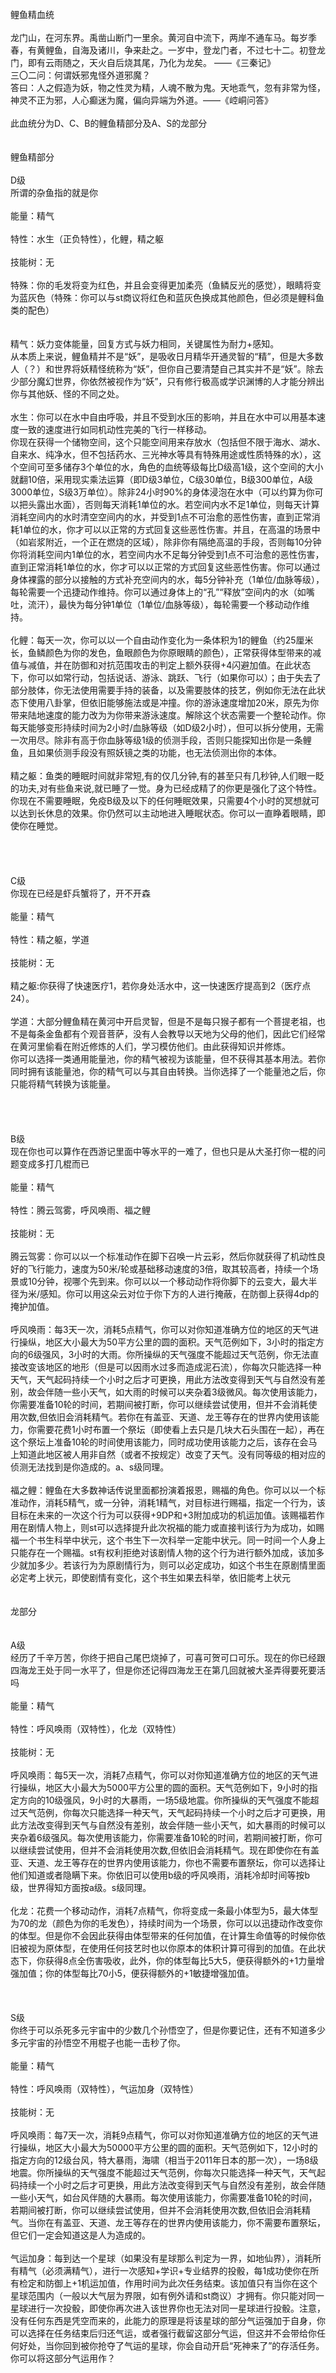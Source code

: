 <title>鲤鱼精</title>
<meta name="GENERATOR" content="WinCHM">
<meta http-equiv="Content-Type" content="text/html; charset=gb2312">
<br>鲤鱼精血统
<br>
<br>龙门山，在河东界。禹凿山断门一里余。黄河自中流下，两岸不通车马。每岁季春，有黄鲤鱼，自海及诸川，争来赴之。一岁中，登龙门者，不过七十二。初登龙门，即有云雨随之，天火自后烧其尾，乃化为龙矣。 ——《三秦记》
<br>三〇二问：何谓妖邪鬼怪外道邪魔？
<br>答曰：人之假造为妖，物之性灵为精，人魂不散为鬼。天地乖气，忽有非常为怪，神灵不正为邪，人心癫迷为魔，偏向异端为外道。——《崆峒问答》
<br>
<br>此血统分为D、C、B的鲤鱼精部分及A、S的龙部分 
<br>
<br>
<br>鲤鱼精部分
<br>
<br>D级 
<br>所谓的杂鱼指的就是你
<br>
<br>能量：精气
<br>
<br>特性：水生（正负特性），化鲤，精之躯
<br>
<br>技能树：无
<br>
<br>特殊：你的毛发将变为红色，并且会变得更加柔亮（鱼鳞反光的感觉），眼睛将变为蓝灰色（特殊：你可以与st商议将红色和蓝灰色换成其他颜色，但必须是鲤科鱼类的配色）
<br>
<br>
<br>精气：妖力变体能量，回复方式与妖力相同，关键属性为耐力+感知。
<br>从本质上来说，鲤鱼精并不是“妖”，是吸收日月精华开通灵智的“精”，但是大多数人（？）和世界将妖精怪统称为“妖”，但你自己要清楚自己其实并不是“妖”。除去少部分魔幻世界，你依然被视作为“妖”，只有修行极高或学识渊博的人才能分辨出你与其他妖、怪的不同之处。
<br>
<br>水生：你可以在水中自由呼吸，并且不受到水压的影响，并且在水中可以用基本速度一致的速度进行如同机动性完美的飞行一样移动。
<br>你现在获得一个储物空间，这个只能空间用来存放水（包括但不限于海水、湖水、自来水、纯净水，但不包括药水、三光神水等具有特殊用途或性质特殊的水），这个空间可至多储存3个单位的水，角色的血统等级每比D级高1级，这个空间的大小就翻10倍，采用现实乘法运算（即D级3单位，C级30单位，B级300单位，A级3000单位，S级3万单位）。除非24小时90%的身体浸泡在水中（可以约算为你可以把头露出水面），否则每天消耗1单位的水。若空间内水不足1单位，则每天计算消耗空间内的水时清空空间内的水，并受到1点不可治愈的恶性伤害，直到正常消耗1单位的水，你才可以以正常的方式回复这些恶性伤害。并且，在高温的场景中（如岩浆附近，一个正在燃烧的区域），除非你有隔绝高温的手段，否则每10分钟你将消耗空间内1单位的水，若空间内水不足每分钟受到1点不可治愈的恶性伤害，直到正常消耗1单位的水，你才可以以正常的方式回复这些恶性伤害。你可以通过身体裸露的部分以接触的方式补充空间内的水，每5分钟补充（1单位/血脉等级），每轮需要一个迅捷动作维持。你可以通过身体上的“孔”“释放”空间内的水（如嘴吐，流汗），最快为每分钟1单位（1单位/血脉等级），每轮需要一个移动动作维持。
<br>
<br>化鲤：每天一次，你可以以一个自由动作变化为一条体积为1的鲤鱼（约25厘米长，鱼鳞颜色为你的发色，鱼眼颜色为你原眼睛的颜色），正常获得体型带来的减值与减值，并在防御和对抗范围攻击的判定上额外获得+4闪避加值。在此状态下，你可以如常行动，包括说话、游泳、跳跃、飞行（如果你可以）；由于失去了部分肢体，你无法使用需要手持的装备，以及需要肢体的技艺，例如你无法在此状态下使用八卦掌，但依旧能够施法或是冲撞。你的游泳速度增加20米，原先为你带来陆地速度的能力改为为你带来游泳速度。解除这个状态需要一个整轮动作。你每天能够变形持续时间为2小时/血脉等级（如D级2小时），但可以拆分使用，无需一次用尽。除非有高于你血脉等级1级的侦测手段，否则只能探知出你是一条鲤鱼，且如果侦测手段没有照妖镜之类的功能，也无法侦测出你的本体。 
<br>
<br>精之躯：鱼类的睡眠时间就非常短,有的仅几分钟,有的甚至只有几秒钟,人们眼一眨的功夫,对有些鱼来说,就已睡了一觉。身为已经成精了的你更是强化了这个特性。你现在不需要睡眠，免疫B级及以下的任何睡眠效果，只需要4个小时的冥想就可以达到长休息的效果。你仍然可以主动地进入睡眠状态。你可以一直睁着眼睛，即使你在睡觉。 
<br>
<br>
<br>
<br>
<br>C级 
<br>你现在已经是虾兵蟹将了，开不开森
<br>
<br>能量：精气 
<br>
<br>特性：精之躯，学道
<br>
<br>技能树：无
<br>	
<br>精之躯:你获得了快速医疗1，若你身处活水中，这一快速医疗提高到2（医疗点24）。
<br>
<br>学道：大部分鲤鱼精在黄河中开启灵智，但是不是每只猴子都有一个菩提老祖，也不是每条金鱼都有个观音菩萨，没有人会教导以天地为父母的他们，因此它们经常在黄河里偷看在附近修炼的人们，学习模仿他们。由此获得知识并修炼。
<br>你可以选择一类通用能量池，你的精气被视为该能量，但不获得其基本用法。若你同时拥有该能量池，你的精气可以与其自由转换。当你选择了一个能量池之后，你只能将精气转换为该能量。
<br>
<br>
<br>
<br>
<br>B级 
<br>现在你也可以算作在西游记里面中等水平的一难了，但也只是从大圣打你一棍的问题变成多打几棍而已
<br>
<br>能量：精气
<br>
<br>特性：腾云驾雾，呼风唤雨、福之鲤
<br>
<br>技能树：无
<br>
<br>腾云驾雾：你可以以一个标准动作在脚下召唤一片云彩，然后你就获得了机动性良好的飞行能力，速度为50米/轮或基础移动速度的3倍，取其较高者，持续一个场景或10分钟，视哪个先到来。你可以以一个移动动作将你脚下的云变大，最大半径为米/感知。你可以用这朵云对位于你下方的人进行掩蔽，在防御上获得4dp的掩护加值。
<br>
<br>呼风唤雨：每3天一次，消耗5点精气，你可以对你知道准确方位的地区的天气进行操纵，地区大小最大为50平方公里的圆的面积。天气范例如下，3小时的指定方向的6级强风，3小时的大雨。你所操纵的天气强度不能超过天气范例，你无法直接改变该地区的地形（但是可以因雨水过多而造成泥石流），你每次只能选择一种天气，天气起码持续一个小时之后才可更换，用此方法改变得到天气与自然没有差别，故会伴随一些小天气，如大雨的时候可以夹杂着3级微风。每次使用该能力，你需要准备10轮的时间，若期间被打断，你可以继续尝试使用，但并不会消耗使用次数,但依旧会消耗精气。若你在有盖亚、天道、龙王等存在的世界内使用该能力，你需要花费1小时布置一个祭坛（即使看上去只是几块大石头围在一起），再在这个祭坛上准备10轮的时间使用该能力，同时成功使用该能力之后，该存在会马上知道此地区被人用非自然（或者不按规定）改变了天气。没有同等级的相对应的侦测无法找到是你造成的。a、s级同理。
<br>
<br>福之鲤：鲤鱼在大多数神话传说里面都扮演着报恩，赐福的角色。你可以以一个标准动作，消耗5精气，或一分钟，消耗1精气，对目标进行赐福，指定一个行为，该目标在未来的一次这个行为可以获得+9DP和+3附加成功的机运加值。该赐福若作用在剧情人物上，则st可以选择提升此次祝福的能力或直接判该行为为成功，如赐福一个书生科举中状元，这个书生下一次科举一定能中状元。同一时间一个人身上只能存在一个赐福。st有权利拒绝对该剧情人物的这个行为进行额外加成，该加多少就加多少。若该行为为原剧情行为，则可以必定成功，如这个书生在原剧情里面必定考上状元，即使剧情有变化，这个书生如果去科举，依旧能考上状元
<br>
<br>
<br>龙部分
<br>
<br>
<br>A级
<br>经历了千辛万苦，你终于把自己尾巴烧掉了，可喜可贺可口可乐。现在的你已经跟四海龙王处于同一水平了，但是你还记得四海龙王在第几回就被大圣弄得要死要活吗
<br>
<br>能量：精气
<br>
<br>特性：呼风唤雨（双特性），化龙（双特性）
<br>
<br>技能树：无
<br>
<br>呼风唤雨：每5天一次，消耗7点精气，你可以对你知道准确方位的地区的天气进行操纵，地区大小最大为5000平方公里的圆的面积。天气范例如下，9小时的指定方向的10级强风，9小时的大暴雨，一场5级地震。你所操纵的天气强度不能超过天气范例，你每次只能选择一种天气，天气起码持续一个小时之后才可更换，用此方法改变得到天气与自然没有差别，故会伴随一些小天气，如大暴雨的时候可以夹杂着6级强风。每次使用该能力，你需要准备10轮的时间，若期间被打断，你可以继续尝试使用，但并不会消耗使用次数,但依旧会消耗精气。现在即使你在有盖亚、天道、龙王等存在的世界内使用该能力，你也不需要布置祭坛，你可以选择让他们知道或者隐瞒下来。你依旧可以使用b级的呼风唤雨，消耗冷却时间等按b级，世界得知方面按a级。s级同理。
<br>
<br>化龙：花费一个移动动作，消耗7点精气，你将变成一条最小体型为5，最大体型为70的龙（颜色为你的毛发色），持续时间为一个场景，你可以以迅捷动作改变你的体型。但是你不会因此获得由体型带来的任何加值，在计算生命值等的时候你依旧被视为原体型，在使用任何技艺时也以你原本的体积计算可得到的加值。在此状态下，你获得8点全伤害吸收，此外，你的体型每比5大5，便获得额外的+1力量增强加值；你的体型每比70小5，便获得额外的+1敏捷增强加值。
 <br>
<br>
<br>
<br>S级
<br>你终于可以杀死多元宇宙中的少数几个孙悟空了，但是你要记住，还有不知道多少多元宇宙的孙悟空不用棍子也能一击秒了你。
<br>
<br>能量：精气
<br>
<br>特性：呼风唤雨（双特性），气运加身（双特性）
<br>
<br>技能树：无
<br>
<br>呼风唤雨：每7天一次，消耗9点精气，你可以对你知道准确方位的地区的天气进行操纵，地区大小最大为50000平方公里的圆的面积。天气范例如下，12小时的指定方向的12级台风，特大暴雨，海啸（相当于2011年日本的那一次），一场8级地震。你所操纵的天气强度不能超过天气范例，你每次只能选择一种天气，天气起码持续一个小时之后才可更换，用此方法改变得到天气与自然没有差别，故会伴随一些小天气，如台风伴随的大暴雨。每次使用该能力，你需要准备10轮的时间，若期间被打断，你可以继续尝试使用，但并不会消耗使用次数,但依旧会消耗精气。当你在有盖亚、天道、龙王等存在的世界内使用该能力，你不需要布置祭坛，但它们一定会知道这是人为造成的。
<br>
<br>气运加身：每到达一个星球（如果没有星球那么判定为一界，如地仙界），消耗所有精气（必须满精气），进行一次感知+学识+专业结界的投骰，每1成功使你在所有检定和防御上+1机运加值，作用时间为此次任务结束。该加值只有当你在这个星球范围内（一般以大气层为界限，如有例外请和st商议）才拥有。你只能对同一星球进行一次投骰，即使你再次进入该世界你也无法对同一星球进行投骰。注意，没有任何东西是凭空而来的，此能力的原理是将该星球的部分气运强加于自身，你可以选择在任务结束后归还气运，或者强行截留这部分气运，但这并不会带给你任何好处，当你回到被你抢夺了气运的星球，你会自动开启“死神来了”的存活任务。你可以将这部分气运用作？
